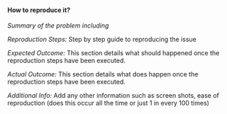 #### How to reproduce it?

*Summary of the problem including*

*Reproduction Steps:*
Step by step guide to reproducing the issue

*Expected Outcome:*
This section details what should happened once the reproduction steps have been executed.

*Actual Outcome:*
This section details what does happen once the reproduction steps have been executed.

*Additional Info:*
Add any other information such as screen shots, ease of reproduction (does this occur all the time or just 1 in every 100 times)
